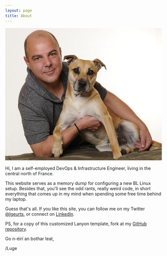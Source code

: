 ```yaml
---
layout: page
title: About
---
```


![Here I am with my dog Tigger.](/assets/portrait.jpg)

Hi, I am a self-employed DevOps & Infrastructure Engineer, living in the central north of France.

This website serves as a memory dump for configuring a new BL Linux setup.
Besides that, you'll see the odd rants, really weird code, in short everything that comes up in my mind when spending some free time behind my laptop.

Guess that's all. If you like this site, you can follow me on my Twitter [@lgeurts](https://twitter.com/lgeurts), or connect on [LinkedIn](https://www.linkedin.com/in/lucgeurts).

PS, for a copy of this customized Lanyon template, fork at my [GitHub repository](https://github.com/lgeurts/lgeurts.github.io).

Go n-éirí an bothar leat,

/Luge
